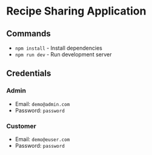 # Recipe Sharing Application

## Commands

- `npm install` - Install dependencies
- `npm run dev` - Run development server

## Credentials

### Admin

- Email: `demo@admin.com`
- Password: `password`

### Customer

- Email: `demo@euser.com`
- Password: `password`
